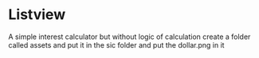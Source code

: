 # Listview
A simple interest calculator but without logic of calculation create a folder called assets and put it in the sic folder and put the dollar.png in it
